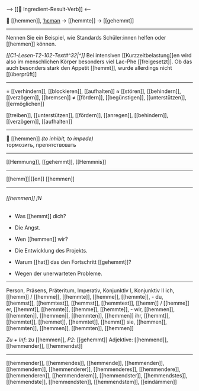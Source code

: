 --> [[🎯 Ingredient-Result-Verb]] <--

🛑 [[hemmen]], [ˈhɛmən](https://youglish.com/pronounce/hemmen/german) → [[hemmte]] → [[gehemmt]]

---
Nennen Sie ein Beispiel, wie Standards Schüler:innen helfen oder [[hemmen]] können.

*[[C1-Lesen-T2-102-Text#^32|^]]* Bei intensiven [[Kurzzeitbelastung]]en wird also im menschlichen Körper besonders viel Lac-Phe [[freigesetzt]]. Ob das auch besonders stark den Appetit [[hemmt]], wurde allerdings nicht [[überprüft]]

---
= [[verhindern]], [[blockieren]], [[aufhalten]]
≈ [[stören]], [[behindern]], [[verzögern]], [[bremsen]]
≠ [[fördern]], [[begünstigen]], [[unterstützen]], [[ermöglichen]]

[[treiben]], [[unterstützen]], [[fördern]], [[anregen]], [[behindern]], [[verzögern]], [[aufhalten]]


---
🛑 [[hemmen]] *(to inhibit, to impede)*  
тормозить, препятствовать

---
[[Hemmung]], [[gehemmt]], [[Hemmnis]]

---
[[hemm]]|[[en]]
[[hemmen]]


---
###### [[hemmen]] jN
- Was [[hemmt]] dich?
- Die Angst.

- Wen [[hemmen]] wir?
- Die Entwicklung des Projekts.

- Warum [[hat]] das den Fortschritt [[gehemmt]]?
- Wegen der unerwarteten Probleme.

---
Person, Präsens, Präteritum, Imperativ, Konjunktiv I, Konjunktiv II
ich, [[hemm]] / [[hemme]], [[hemmte]], [[hemme]], [[hemmte]], -
du, [[hemmst]], [[hemmtest]], [[hemmst]], [[hemmtest]], [[hemm]] / [[hemme]]
er, [[hemmt]], [[hemmte]], [[hemme]], [[hemmte]], -
wir, [[hemmen]], [[hemmten]], [[hemmen]], [[hemmten]], [[hemmen]]
ihr, [[hemmt]], [[hemmtet]], [[hemmet]], [[hemmtet]], [[hemmt]]
sie, [[hemmen]], [[hemmten]], [[hemmen]], [[hemmten]], [[hemmen]]

*Zu + Inf*: zu [[hemmen]], *P2*: [[gehemmt]]
Adjektive: [[hemmend]], [[hemmender]], [[hemmendst]]

---
[[hemmender]], [[hemmendes]], [[hemmende]], [[hemmenden]], [[hemmendem]], [[hemmenderer]], [[hemmenderes]], [[hemmendere]], [[hemmenderen]], [[hemmenderem]], [[hemmendster]], [[hemmendstes]], [[hemmendste]], [[hemmendsten]], [[hemmendstem]], [[eindämmen]]